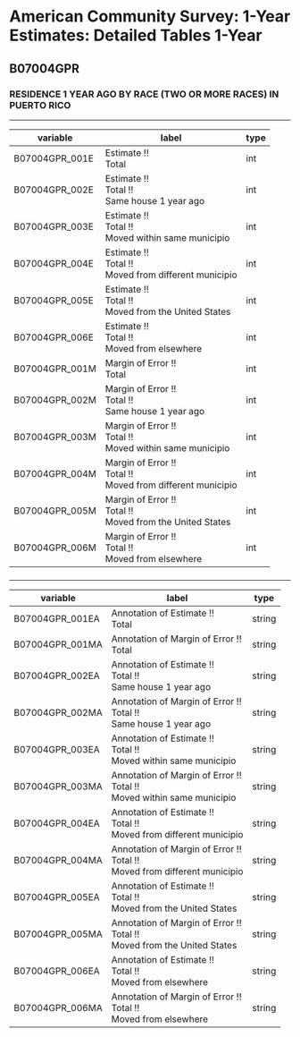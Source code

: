 # American Community Survey: 1-Year Estimates: Detailed Tables 1-Year

## B07004GPR

### RESIDENCE 1 YEAR AGO BY RACE (TWO OR MORE RACES) IN PUERTO RICO

___

| variable | label | type |
| ----- | ----- | ----- |
| B07004GPR_001E | Estimate !!<br>Total | int |
| B07004GPR_002E | Estimate !!<br>Total !!<br>Same house 1 year ago | int |
| B07004GPR_003E | Estimate !!<br>Total !!<br>Moved within same municipio | int |
| B07004GPR_004E | Estimate !!<br>Total !!<br>Moved from different municipio | int |
| B07004GPR_005E | Estimate !!<br>Total !!<br>Moved from the United States | int |
| B07004GPR_006E | Estimate !!<br>Total !!<br>Moved from elsewhere | int |
| B07004GPR_001M | Margin of Error !!<br>Total | int |
| B07004GPR_002M | Margin of Error !!<br>Total !!<br>Same house 1 year ago | int |
| B07004GPR_003M | Margin of Error !!<br>Total !!<br>Moved within same municipio | int |
| B07004GPR_004M | Margin of Error !!<br>Total !!<br>Moved from different municipio | int |
| B07004GPR_005M | Margin of Error !!<br>Total !!<br>Moved from the United States | int |
| B07004GPR_006M | Margin of Error !!<br>Total !!<br>Moved from elsewhere | int |
### 

___

| variable | label | type |
| ----- | ----- | ----- |
| B07004GPR_001EA | Annotation of Estimate !!<br>Total | string |
| B07004GPR_001MA | Annotation of Margin of Error !!<br>Total | string |
| B07004GPR_002EA | Annotation of Estimate !!<br>Total !!<br>Same house 1 year ago | string |
| B07004GPR_002MA | Annotation of Margin of Error !!<br>Total !!<br>Same house 1 year ago | string |
| B07004GPR_003EA | Annotation of Estimate !!<br>Total !!<br>Moved within same municipio | string |
| B07004GPR_003MA | Annotation of Margin of Error !!<br>Total !!<br>Moved within same municipio | string |
| B07004GPR_004EA | Annotation of Estimate !!<br>Total !!<br>Moved from different municipio | string |
| B07004GPR_004MA | Annotation of Margin of Error !!<br>Total !!<br>Moved from different municipio | string |
| B07004GPR_005EA | Annotation of Estimate !!<br>Total !!<br>Moved from the United States | string |
| B07004GPR_005MA | Annotation of Margin of Error !!<br>Total !!<br>Moved from the United States | string |
| B07004GPR_006EA | Annotation of Estimate !!<br>Total !!<br>Moved from elsewhere | string |
| B07004GPR_006MA | Annotation of Margin of Error !!<br>Total !!<br>Moved from elsewhere | string |

